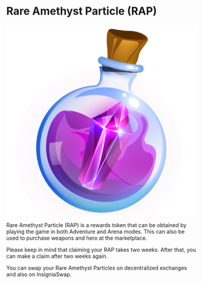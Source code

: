 # Rare Amethyst Particle (RAP)

![](../../.gitbook/assets/rap-particle11111.png)

Rare Amethyst Particle (RAP) is a rewards token that can be obtained by playing the game in both Adventure and Arena modes. This can also be used to purchase weapons and hero at the marketplace.

Please keep in mind that claiming your RAP takes two weeks. After that, you can make a claim after two weeks again.

You can swap your Rare Amethyst Particles on decentralized exchanges and also on InsigniaSwap.
